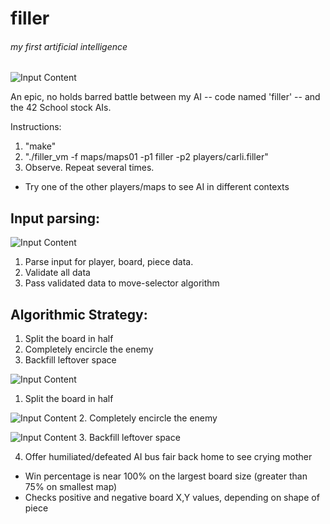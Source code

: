 # filler
###### my first artificial intelligence

![Input Content](https://raw.githubusercontent.com/wobula/filler/master/img0.png)

An epic, no holds barred battle between my AI -- code named 'filler' -- and the 42 School stock AIs.

Instructions:
1.  "make"
2.  "./filler_vm -f maps/maps01 -p1 filler -p2 players/carli.filler"
3.  Observe. Repeat several times.
 * Try one of the other players/maps to see AI in different contexts

 ## Input parsing:

![Input Content](https://raw.githubusercontent.com/wobula/filler/master/img1.png)
1.  Parse input for player, board, piece data.
2.  Validate all data
3.  Pass validated data to move-selector algorithm

## Algorithmic Strategy:

1.  Split the board in half
2.  Completely encircle the enemy
3.  Backfill leftover space

![Input Content](https://raw.githubusercontent.com/wobula/filler/master/img2.png)
1.  Split the board in half

![Input Content](https://raw.githubusercontent.com/wobula/filler/master/img3.png)
2.  Completely encircle the enemy

![Input Content](https://raw.githubusercontent.com/wobula/filler/master/img4.png)
3.  Backfill leftover space

4.  Offer humiliated/defeated AI bus fair back home to see crying mother
 * Win percentage is near 100% on the largest board size (greater than 75% on smallest map)
 * Checks positive and negative board X,Y values, depending on shape of piece